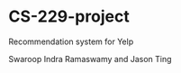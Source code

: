 CS-229-project
==============

Recommendation system for Yelp

Swaroop Indra Ramaswamy and Jason Ting

